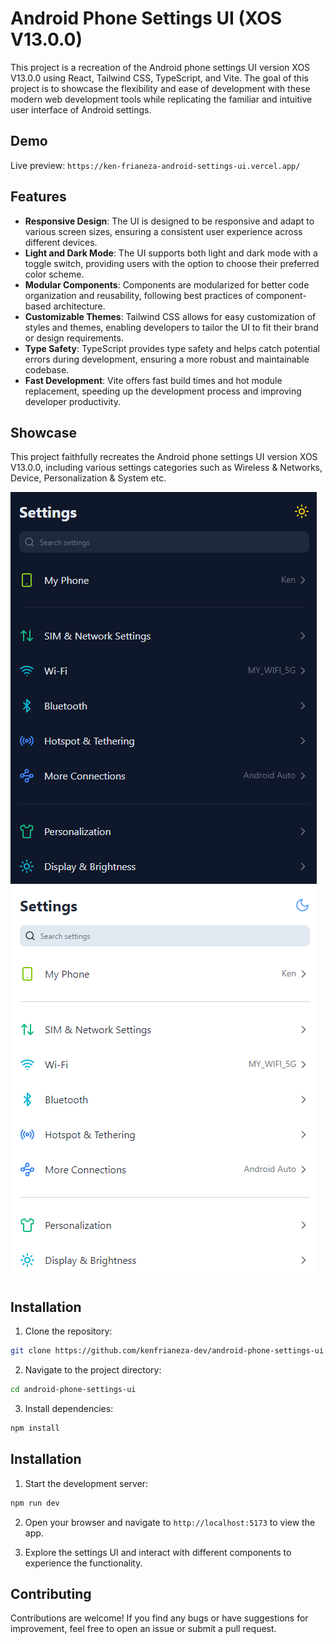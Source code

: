 # Android Phone Settings UI (XOS V13.0.0)

This project is a recreation of the Android phone settings UI version XOS V13.0.0 using React, Tailwind CSS, TypeScript, and Vite. The goal of this project is to showcase the flexibility and ease of development with these modern web development tools while replicating the familiar and intuitive user interface of Android settings.

## Demo

Live preview: `https://ken-frianeza-android-settings-ui.vercel.app/`

## Features

- **Responsive Design**: The UI is designed to be responsive and adapt to various screen sizes, ensuring a consistent user experience across different devices.
- **Light and Dark Mode**: The UI supports both light and dark mode with a toggle switch, providing users with the option to choose their preferred color scheme.
- **Modular Components**: Components are modularized for better code organization and reusability, following best practices of component-based architecture.
- **Customizable Themes**: Tailwind CSS allows for easy customization of styles and themes, enabling developers to tailor the UI to fit their brand or design requirements.
- **Type Safety**: TypeScript provides type safety and helps catch potential errors during development, ensuring a more robust and maintainable codebase.
- **Fast Development**: Vite offers fast build times and hot module replacement, speeding up the development process and improving developer productivity.

## Showcase

This project faithfully recreates the Android phone settings UI version XOS V13.0.0, including various settings categories such as Wireless & Networks, Device, Personalization & System etc.

![Dark Mode](/public/dark-mode.png)
![Light Mode](/public/light-mode.png)

## Installation

1. Clone the repository:

```bash
git clone https://github.com/kenfrianeza-dev/android-phone-settings-ui.git
```

2. Navigate to the project directory:

```bash
cd android-phone-settings-ui
```

3. Install dependencies:

```bash
npm install
```

## Installation

1. Start the development server:

```bash
npm run dev
```

2. Open your browser and navigate to `http://localhost:5173` to view the app.

3. Explore the settings UI and interact with different components to experience the functionality.

## Contributing

Contributions are welcome! If you find any bugs or have suggestions for improvement, feel free to open an issue or submit a pull request.
